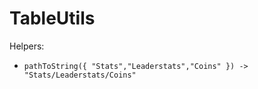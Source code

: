 # TableUtils

Helpers:
- `pathToString({ "Stats","Leaderstats","Coins" }) -> "Stats/Leaderstats/Coins"`
